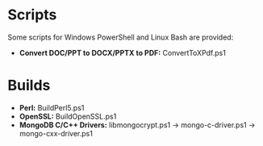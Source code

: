 # Scripts
Some scripts for Windows PowerShell and Linux Bash are provided:
* **Convert DOC/PPT to DOCX/PPTX to PDF:** ConvertToXPdf.ps1

# Builds
* **Perl:** BuildPerl5.ps1
* **OpenSSL:** BuildOpenSSL.ps1
* **MongoDB C/C++ Drivers:** libmongocrypt.ps1 &rarr; mongo-c-driver.ps1 &rarr; mongo-cxx-driver.ps1
